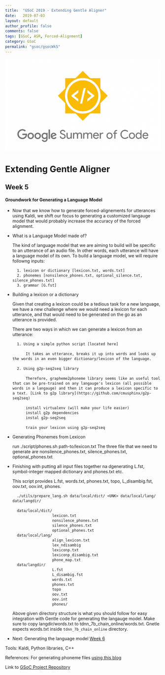 ```yaml
---
title:  "GSoC 2019 - Extending Gentle Aligner"
date:   2019-07-03
layout: default
author_profile: false
comments: false
tags: [GSoC, ASR, Forced-Alignment]
category: GSoC
permalink: "gsoc/gsocWk5"
---
```


![GSoC](/icons/GSoC.png)

<h1> Extending Gentle Aligner </h1>
<h2> Week 5 </h2>
<h4> Groundwork for Generating a Language Model </h4>

* Now that we know how to generate forced-alignements for utterances using Kaldi, we shift our focus to generating a customized langauge model that would probably increase the accuracy of the forced alignment.

* What is a Language Model made of?

  The kind of language model that we are aiming to build will be specific to an utterance of an audio file. In other words, each utterance will have a language model of its own. To build a language model, we will require followng inputs:

        1. lexicon or dictionary [lexicon.txt, words.txt]
        2. phonemes [nonsilence_phones.txt, optional_silence.txt, silence_phones.txt]
        3. grammar [G.fst]

* Building a lexicon or a dictionary

    Given that creating a lexicon could be a tedious task for a new language, we have a new challenge where we would need 
    a lexicon for each utterance, and that would need to be generated on the go as an utterance is provided. 

    There are two ways in which we can generate a lexicon from an utterance:

        1. Using a simple python script [located here]

            It takes an utterance, breaks it up into words and looks up the words in an even bigger dictionary/lexicon of the language.

        2. Using g2p-seq2seq library 

            Therefore, grapheme2phoneme library seems like an useful tool that can be pre-trained on any langauge's lexicon (all possible words in a langauge) and then it can produce a lexicon specific to a text. [Link to g2p library](https://github.com/cmusphinx/g2p-seq2seq)

            install virtualenv (will make your life easier)
            install g2p dependencies
            instal g2p-seq2seq

            train your lexicon using g2p-seq2seq

* Generating Phonemes from Lexicon 

    run ./script/phones.sh path-to/lexicon.txt
    The three file that we need to generate are nonsilence_phones.txt, silence_phones.txt, optional_phones.txt

* Finishing with putting all input files together na dgenerating L.fst, symbol-integer mapped dictionary and phones.txt etc.

     This script provides L.fst, words.txt, phones.txt, topo, L_disambig.fst, oov.txt, oov.int, phones.

        ./utils/prepare_lang.sh data/local/dict/ <UNK> data/local/lang/ data/langdir/

        data/local/dict/
                        lexicon.txt
                        nonsilence_phones.txt
                        silence_phones.txt
                        optional_phones.txt
        data/local/lang/
                        align_lexicon.txt
                        lex_ndisambig
                        lexiconp.txt
                        lexiconp_disambig.txt
                        phone_map.txt
        data/langdir/
                        L.fst
                        L_disambig.fst
                        words.txt
                        phones.txt
                        topo
                        oov.txt
                        oov.int
                        phones/

    Above given directory structure is what you should follow for easy integration with Gentle code for generating the langauge model.
    Make sure to copy langdir/words.txt to tdnn_7b_chain_online/words.txt. Gnetle expects words.txt inside `tdnn_7b_chain_online` directory.

* Next: Generating the language model [Week 6](https://shreya2111.github.io/gsocWk6)

Tools:
Kaldi, Python libraries, C++

References:
 For generating phoneme files [using this blog]((https://www.eleanorchodroff.com/tutorial/kaldi/training-acoustic-models.html#create-files-for-datalocallang))

Link to [GSoC Project Repository](https://github.com/shreya2111/Gentle-Aligner-Extension)
 

